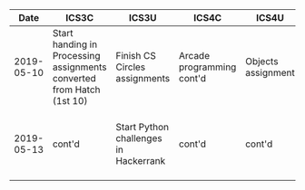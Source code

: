 | Date | ICS3C | ICS3U | ICS4C | ICS4U | Maksim |
|---|---|---|---|---|---|
| 2019-05-10 | Start handing in Processing assignments converted from Hatch (1st 10) | Finish CS Circles assignments | Arcade programming cont'd | Objects assignment | 
| 2019-05-13 | cont'd | Start Python challenges in Hackerrank | cont'd | cont'd | See PB re opening GitHub text files

